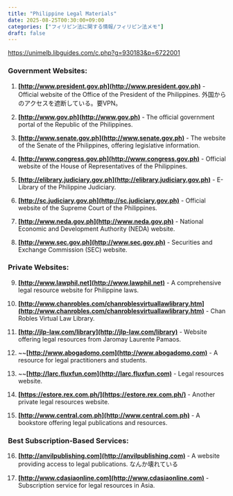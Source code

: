 ```yaml
---
title: "Philippine Legal Materials"
date: 2025-08-25T00:30:00+09:00
categories: ["フィリピン法に関する情報/フィリピン法メモ"]
draft: false
---
```


https://unimelb.libguides.com/c.php?g=930183&p=6722001

### Government Websites:

1. **[http://www.president.gov.ph](http://www.president.gov.ph)** - Official website of the Office of the President of the Philippines. 外国からのアクセスを遮断している。要VPN。

2. **[http://www.gov.ph](http://www.gov.ph)** - The official government portal of the Republic of the Philippines.

3. **[http://www.senate.gov.ph](http://www.senate.gov.ph)** - The website of the Senate of the Philippines, offering legislative information.

4. **[http://www.congress.gov.ph](http://www.congress.gov.ph)** - Official website of the House of Representatives of the Philippines.

5. **[http://elibrary.judiciary.gov.ph](http://elibrary.judiciary.gov.ph)** - E-Library of the Philippine Judiciary.

6. **[http://sc.judiciary.gov.ph](http://sc.judiciary.gov.ph)** - Official website of the Supreme Court of the Philippines.

7. **[http://www.neda.gov.ph](http://www.neda.gov.ph)** - National Economic and Development Authority (NEDA) website.

8. **[http://www.sec.gov.ph](http://www.sec.gov.ph)** - Securities and Exchange Commission (SEC) website.

### Private Websites:

9. **[http://www.lawphil.net](http://www.lawphil.net)** - A comprehensive legal resource website for Philippine laws.

10. **[http://www.chanrobles.com/chanroblesvirtuallawlibrary.htm](http://www.chanrobles.com/chanroblesvirtuallawlibrary.htm)** - Chan Robles Virtual Law Library.

11. **[http://jlp-law.com/library](http://jlp-law.com/library)** - Website offering legal resources from Jaromay Laurente Pamaos.

12. ~~**[http://www.abogadomo.com](http://www.abogadomo.com)** - A resource for legal practitioners and students.

13. ~~**[http://larc.fluxfun.com](http://larc.fluxfun.com)** - Legal resources website.

14. **[https://estore.rex.com.ph/](https://estore.rex.com.ph/)** - Another private legal resources website.

15. **[http://www.central.com.ph](http://www.central.com.ph)** - A bookstore offering legal publications and resources.

### Best Subscription-Based Services:

16. **[http://anvilpublishing.com](http://anvilpublishing.com)** - A website providing access to legal publications. なんか壊れている

17. **[http://www.cdasiaonline.com](http://www.cdasiaonline.com)** - Subscription service for legal resources in Asia.
